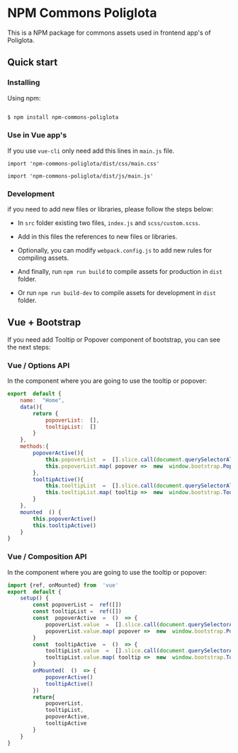 
# NPM Commons Poliglota



This is a NPM package for commons assets used in frontend app's of Poliglota.



## Quick start



### Installing



Using npm:



```bash

$ npm install npm-commons-poliglota

```



### Use in Vue app's



If you use `vue-cli` only need add this lines in `main.js` file.



`import 'npm-commons-poliglota/dist/css/main.css'`

`import 'npm-commons-poliglota/dist/js/main.js'`



### Development



if you need to add new files or libraries, please follow the steps below:



- In `src` folder existing two files, `index.js` and `scss/custom.scss`.

- Add in this files the references to new files or libraries.

- Optionally, you can modify `webpack.config.js` to add new rules for compiling assets.

- And finally, run `npm run build` to compile assets for production in `dist` folder.

- Or run `npm run build-dev` to compile assets for development in `dist` folder.



## Vue + Bootstrap

If you need add Tooltip or Popover component of bootstrap, you can see the next steps:

### Vue / Options API

In the component where you are going to use the tooltip or popover:

```javascript
export  default {
	name:  "Home",
	data(){
		return {
			popoverList:  [],
			tooltipList:  []
		}
	},
	methods:{
		popoverActive(){
			this.popoverList  =  [].slice.call(document.querySelectorAll('[data-bs-toggle="popover"]'))
			this.popoverList.map( popover =>  new  window.bootstrap.Popover(popover)  )
		},
		tooltipActive(){
			this.tooltipList  =  [].slice.call(document.querySelectorAll('[data-bs-toggle="tooltip"]'))
			this.tooltipList.map( tooltip =>  new  window.bootstrap.Tooltip(tooltip)  )
		}
	},
	mounted  () {
		this.popoverActive()
		this.tooltipActive()
	}
}
```

### Vue / Composition API

In the component where you are going to use the tooltip or popover:

```javascript
import {ref, onMounted} from  'vue'
export  default {
	setup() {
		const popoverList =  ref([])
		const tooltipList =  ref([])
		const  popoverActive  =  ()  => {
			popoverList.value  =  [].slice.call(document.querySelectorAll('[data-bs-toggle="popover"]'))
			popoverList.value.map( popover =>  new  window.bootstrap.Popover(popover)  )
		}
		const  tooltipActive  =  ()  => {
			tooltipList.value  =  [].slice.call(document.querySelectorAll('[data-bs-toggle="tooltip"]'))
			tooltipList.value.map( tooltip =>  new  window.bootstrap.Tooltip(tooltip)  )
		}
		onMounted(  ()  => {
			popoverActive()
			tooltipActive()
		})
		return{
			popoverList,
			tooltipList,
			popoverActive,
			tooltipActive
		}
	}
}
```